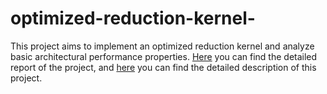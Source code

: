 # optimized-reduction-kernel-

This project aims to implement an optimized reduction kernel and analyze basic architectural performance properties. [Here](https://github.com/mahbod-art/optimized-reduction-kernel-/blob/main/report.pdf) you can find the detailed report of the project, and [here](http://teaching.danielwong.org/csee217/fall21/lab2-reduction) you can find the detailed description of this project. 
